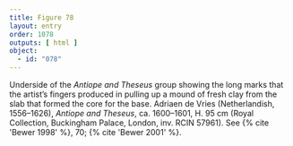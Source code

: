 ```yaml
---
title: Figure 78
layout: entry
order: 1078
outputs: [ html ]
object:
  - id: "078"
---
```


Underside of the *Antiope and Theseus* group showing the long marks that the artist’s fingers produced in pulling up a mound of fresh clay from the slab that formed the core for the base. Adriaen de Vries (Netherlandish, 1556–1626), *Antiope and Theseus*, ca. 1600–1601, H. 95 cm (Royal Collection, Buckingham Palace, London, inv. RCIN 57961). See {% cite 'Bewer 1998' %}, 70; {% cite 'Bewer 2001' %}.
